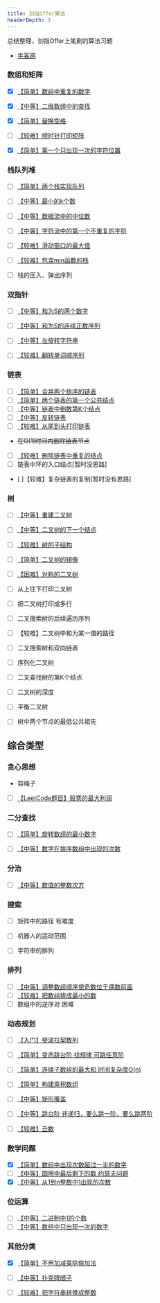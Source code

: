 ```yaml
---
title: 剑指Offer算法
headerDepth: 3
---
```



总结整理，剑指Offer上笔刷的算法习题

- [牛客网](https://www.nowcoder.com/exam/oj/ta?tpId=13)

### 数组和矩阵

 - [x] [【简单】数组中重复的数字](./数组和矩阵/duplicate.md)
 - [x] [【中等】二维数组中的查找](./数组和矩阵/find.md)
 - [x] [【简单】替换空格](./数组和矩阵/replaceSpace.md)
 - [ ] [【较难】顺时针打印矩阵](数组和矩阵/printMatrix.md)
 - [x] [【简单】第一个只出现一次的字符位置](./数组和矩阵/firstNotRepeatingChar.md)


### 栈队列堆

- [ ] [【简单】两个栈实现队列](栈队列堆/stackToQueue.md)
- [ ] [【中等】最小的k个数](栈队列堆/getLeastNumbersSolution.md)
- [ ] [【中等】数据流中的中位数](./栈队列堆/insertAndGetMedian.md)
- [ ] [【中等】字符流中的第一个不重复的字符](./栈队列堆/firstAppearingOnce.md)
- [ ] [【较难】滑动窗口的最大值](./栈队列堆/maxInWindows.md)
- [ ] [【较难】包含min函数的栈](./栈队列堆/getMinInJSStack.md)
- [ ] 栈的压入、弹出序列



### 双指针

- [ ] [【中等】和为S的两个数字](./双指针/FindNumbersWithSum.md)
- [ ] [【中等】和为S的连续正数序列](./双指针/FindContinuousSequence.md)
- [ ] [【中等】左旋转字符串](./双指针/LeftRotateString.md)
- [ ] [【较难】翻转单词顺序列](./双指针/ReverseSentence.md)



### 链表

- [ ] [【简单】合并两个排序的链表](./链表/Merge.md)
- [ ] [【简单】两个链表的第一个公共结点](./链表/FindFirstCommonNode.md)
- [ ] [【中等】链表中倒数第K个结点](./链表/FindKthToTail.md)
- [ ] [【中等】反转链表](./链表/ReverseList.md)
- [ ] [【较难】从尾到头打印链表](./链表/printListFromTailToHead.md)
- ~~在O(1)时间内删除链表节点~~
- [ ] [【较难】删除链表中重复的结点](./链表/deleteDuplication.md)
- [ ] 链表中环的入口结点[暂时没思路]
- [ ]【较难】复杂链表的复制[暂时没有思路]



### 树

- [ ] [【中等】重建二叉树](./树/reConstructBinaryTree.md)
- [ ] [【中等】二叉树的下一个结点](./树/getNext.md)
- [ ] [【较难】树的子结构](./树/hasSubtree.md)
- [ ] [【简单】二叉树的镜像](./树/mirror.md)
- [ ] [【困难】对称的二叉树](./树/isSymmetrical.md)
- [ ] 从上往下打印二叉树
- [ ] 把二叉树打印成多行
- [ ] 二叉搜索树的后续遍历序列
- [ ] 【较难】二叉树中和为某一值的路径
- [ ] 二叉搜索树和双向链表
- [ ] 序列化二叉树
- [ ] 二叉查找树的第K个结点
- [ ] 二叉树的深度
- [ ] 平衡二叉树
- [ ] 树中两个节点的最低公共祖先


## 综合类型

### 贪心思想

- 剪绳子
- [ ] [【LeetCode题目】股票的最大利润](./贪心思想/maxProfit.md)


### 二分查找

- [ ] [【简单】旋转数组的最小数字](./二分查找/minNumberInRotateArray.md)
- [ ] [【中等】数字在排序数组中出现的次数](./二分查找/GetNumberOfK.md)


### 分治

- [ ] [【中等】数值的整数次方](./分治/Power.md)


### 搜索

- [ ] 矩阵中的路径 有难度
- [ ] 机器人的运动范围
- [ ] 字符串的排列


### 排列

- [ ] [【中等】调整数组顺序使奇数位于偶数前面](./排列/reOrderArray.md)
- [ ] [【较难】把数组排成最小的数](./双指针/ReverseSentence.md)
- [ ] 数组中的逆序对 困难

### 动态规划

- [ ] [【入门】斐波拉契数列](./动态规划/Fibonacci.md)
- [ ] [【简单】变态跳台阶 找规律 可跳任意阶](./动态规划/jumpFloorII.md)
- [ ] [【简单】连续子数组的最大和 时间复杂度O(n)](./动态规划/FindGreatestSumOfSubArray.md)
- [ ] [【简单】构建乘积数组](./动态规划/multiply.md)
- [ ] [【中等】矩形覆盖](./动态规划/rectCover.md)
- [ ] [【中等】跳台阶 非递归，要么跳一阶，要么跳两阶](./动态规划/jumpFloor.md)
- [ ] [【较难】丑数](./动态规划/GetUglyNumber_Solution.md)



### 数学问题

- [x] [【简单】数组中出现次数超过一半的数字](./数学/moreThanHalfNum.md)
- [ ] [【中等】圆圈中最后剩下的数 约瑟夫问题](./数学/lastRemaining.md)
- [x] [【中等】从1到n整数中1出现的次数](./数学/numberOf1Between1AndN.md)

### 位运算

- [ ] [【中等】二进制中1的个数](./位运算/NumberOf1.md)
- [ ] [【中等】数组中只出现一次的数字]()

### 其他分类

- [x] [【简单】不用加减乘除做加法](./其他相关/add.md)
- [ ] [【中等】扑克牌顺子](./其他相关/IsContinuous.md)
- [ ] [【较难】把字符串转换成整数](./其他相关/StrToInt.md)


  <StackBlitz id="vuepress-theme-hope" />